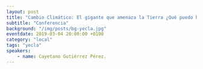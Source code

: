 ```yaml
---
layout: post
title: "Cambio Climático: El gigante que amenaza la Tierra ¿Qué puedo hacer para frenar el cambio climático?"
subtitle: "Conferencia"
background: "/img/posts/bg-yecla.jpg"
eventdate: 2019-03-04 20:00:00 +0100
category: "local"
tags: "yecla"
speakers:
    - name: Cayetano Gutiérrez Pérez.
---
```

